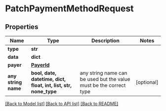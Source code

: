 # PatchPaymentMethodRequest


## Properties
Name | Type | Description | Notes
------------ | ------------- | ------------- | -------------
**type** | **str** |  | 
**data** | **dict** |  | 
**payer** | [**PayerId**](PayerId.md) |  | 
**any string name** | **bool, date, datetime, dict, float, int, list, str, none_type** | any string name can be used but the value must be the correct type | [optional]

[[Back to Model list]](../README.md#documentation-for-models) [[Back to API list]](../README.md#documentation-for-api-endpoints) [[Back to README]](../README.md)


